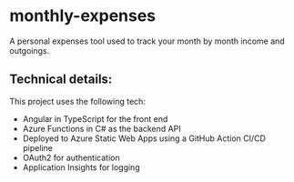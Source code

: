 # monthly-expenses

A personal expenses tool used to track your month by month income and outgoings.

## Technical details:

This project uses the following tech:

- Angular in TypeScript for the front end
- Azure Functions in C# as the backend API
- Deployed to Azure Static Web Apps using a GitHub Action CI/CD pipeline
- OAuth2 for authentication
- Application Insights for logging